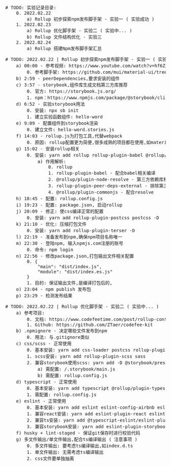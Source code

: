 <pre>
# TODO: 实验记录目录:
    0. 2022.02.22
        a) Rollup 初步探索npm发布脚手架 - 实验一 ( 实验成功 )
    1. 2022.02.23
        a) Rollup 优化脚手架 - 实验二 ( 实验中... )
        b) Rollup 文件结构优化 - 实验三 
    2. 2022.02.24
        a) Rollup 搭建Npm发布脚手架汇总
</pre>

<pre>
# TODO: 2022.02.22 | Rollup 初步探索npm发布脚手架 - 实验一 ( 实验成功 ) 
    a) 00:00 - 参考视频: https://www.youtube.com/watch?v=hf6Z8OZanec&list=PLfVTUjGXQIdWD0v5ZsieLpqf5qVfn2O1H&index=7&t=1132s
        0. 参考脚手架: https://github.com/mui/material-ui/tree/master/packages/mui-material
    b) 2:59 - peerDependencies,要求安装的组件
    c) 3:57 - storybook,组件库生成文档第三方库推荐
        0. 官方: https://storybook.js.org/
        1. npm：https://www.npmjs.com/package/@storybook/cli
    d) 6:52 - 实验storybook用法
        0. 安装: npx sb init
        1. 建立实验函数组件: hello-word
    e) 9:09 - 配置组件到storybook渲染
        0. 建立文件: hello-word.stories.js
    f) 14:03 - rollup.js为打包工具,代替webpack
        0. 原因: rollup配置更为简便,很多成熟的项目都在使用,如materil-ui
    g) 15:02 - 安装rollup相关
        0. 安装: yarn add rollup rollup-plugin-babel @rollup/plugin-node-resolve @rollup/plugin-commonjs rollup-plugin-peer-deps-external @babel/preset-react -D
            a) 作用解析:
                0. rollup
                1. rollup-plugin-babel - 配合babel相关编译
                2. @rollup/plugin-node-resolve - 第三方依赖库相关
                3. rollup-plugin-peer-deps-external - 排除第三方依赖库打包相关( 如react,react-dom,防止引入库使用时产生冲突 )
                4. @rollup/plugin-commonjs - 配合resolve
    h) 18:45 - 配置: rollup.config.js
    i) 19:23 - 配置: package.json, 启动rollup
    j) 20:09 - 修正: 使css编译正常的配置
        0. 安装: yarn add rollup-plugin-postcss postcss -D
    k) 21:10 - 优化: 压缩打包文件
        0. 安装: yarn add rollup-plugin-terser -D
    l) 22:19 - 准备发布到npm,确保npm项目名称唯一
    m) 22:30 - 登陆npm, 输入npmjs.com注册的账号
        0. 命令: npm login 
    n) 22:56 - 修改package.json,打包输出文件相关配置
        0. {
            "main": "dist/index.js",
            "module": "dist/index.es.js"
        }
        1. 目的: 保证输出文件,是编译打包后的, 
    o) 23:04 - npm publish 发布包
    p) 23:29 - 检测发布结果
</pre>

<pre>
# TODO: 2022.02.22 | Rollup 优化脚手架 - 实验二 ( 实验中... )
    a) 参考项目:
        0. 文档: https://www.codefeetime.com/post/rollup-config-for-react-component-library-with-typescript-scss/
        1. Github: https://github.com/ZTaer/codefee-kit
    b) .npmignore - 决定哪些文件发布到npm
        0. 用法: 与.gitignore类似
    c) css/scss - 正常使用
        0. 基本安装: yarn add css-loader postcss rollup-plugin-postcss -D
        1. scss安装: yarn add rollup-plugin-scss sass
        2. 兼容storybook使用scss: yarn add -D @storybook/preset-scss css-loader@5.2.6 sass sass-loader@10.1.1 style-loader@2.0.0
            a) 需配置: /.storybook/main.js
            b) 需配置: rollup.config.js
    d) typescript - 正常使用
        0. 基本安装: yarn add typescript @rollup/plugin-typescript @typescript-eslint/parser -D
        1. 需配置: rollup.config.js
    e) eslint - 正常使用
        0. 基本安装: yarn add eslint eslint-config-airbnb eslint-loader eslint-plugin-import eslint-plugin-jsx-a11y -D
        1. 兼容react安装: yarn add eslint-plugin-react eslint-plugin-react-hooks -D
        2. 兼容ts安装: yarn add @typescript-eslint/eslint-plugin eslint-config-airbnb-typescript eslint-import-resolver-typescript -D
        3. 兼容storybook安装: yarn add eslint-plugin-storybook -D
    f) husky + lint-staged - 保证git保存时进行校验代码
    g) 多文件输出/单文件输出,配合ts编译输出 ( 注意事项 )
        0. 多文件输出: 要考虑ts编译输出,如index.d.ts
        1. 单文件输出: 无需考虑ts编译输出
        2. css文件要单独抽离

</pre>

<pre>

</pre>